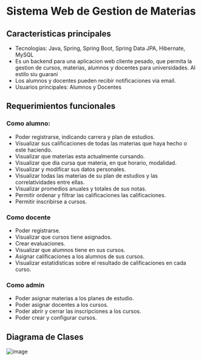 # Sistema Web de Gestion de Materias

## Caracteristicas principales
- Tecnologias: Java, Spring, Spring Boot, Spring Data JPA, Hibernate, MySQL
- Es un backend para una aplicacion web cliente pesado, que permita la gestion de cursos, materias, alumnos y docentes para universidades. Al estilo siu guarani
- Los alumnos y docentes pueden recibir notificaciones via email.
- Usuarios principales: Alumnos y Docentes


## Requerimientos funcionales

### Como alumno:
- Poder registrarse, indicando carrera y plan de estudios.
- Visualizar sus calificaciones de todas las materias que haya hecho o este haciendo.
- Visualizar que materias esta actualmente cursando.
- Visualizar que dia cursa que materia, en que horario, modalidad.
- Visualizar y modificar sus datos personales.
- Visualizar todas las materias de su plan de estudios y las correlatividades entre ellas.
- Visualizar promedios anuales y totales de sus notas.
- Permitir ordenar y filtrar las calificaciones las calificaciones.
- Permitir inscribirse a cursos.


### Como docente
- Poder registrarse.
- Visualizar que cursos tiene asignados.
- Crear evaluaciones.
- Visualizar que alumnos tiene en sus cursos.
- Asignar calificaciones a los alumnos de sus cursos.
- Visualizar estatidisticas sobre el resultado de calificaciones en cada curso.

### Como admin 
- Poder asignar materias a los planes de estudio.
- Poder asignar docentes a los cursos.
- Poder abrir y cerrar las inscripciones a los cursos.
- Poder crear y configurar cursos.

## Diagrama de Clases 
![image](https://github.com/user-attachments/assets/0560dd9f-a8d8-4be1-a9af-ace58f907484)

